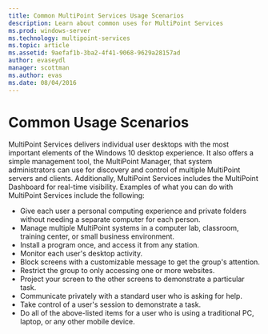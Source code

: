 ```yaml
---
title: Common MultiPoint Services Usage Scenarios
description: Learn about common uses for MultiPoint Services
ms.prod: windows-server
ms.technology: multipoint-services
ms.topic: article
ms.assetid: 9aefaf1b-3ba2-4f41-9068-9629a28157ad
author: evaseydl
manager: scottman
ms.author: evas
ms.date: 08/04/2016
---
```

# Common Usage Scenarios
MultiPoint Services delivers individual user desktops with the most important elements of the Windows 10 desktop experience. It also offers a simple management tool, the MultiPoint Manager, that system administrators can use for discovery and control of multiple MultiPoint servers and clients. Additionally, MultiPoint Services includes the MultiPoint Dashboard for real-time visibility. Examples of what you can do with MultiPoint Services include the following:  
  
- Give each user a personal computing experience and private folders without needing a separate computer for each person.  
- Manage multiple MultiPoint systems in a computer lab, classroom, training center, or small business environment.  
- Install a program once, and access it from any station.  
- Monitor each user's desktop activity.  
- Block screens with a customizable message to get the group's attention.  
- Restrict the group to only accessing one or more websites.  
- Project your screen to the other screens to demonstrate a particular task.  
- Communicate privately with a standard user who is asking for help.  
- Take control of a user's session to demonstrate a task.  
- Do all of the above-listed items for a user who is using a traditional PC, laptop, or any other mobile device. 